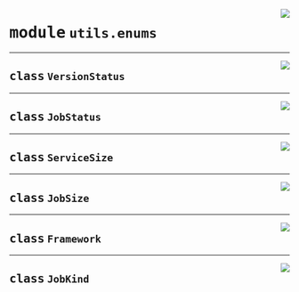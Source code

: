 <!-- markdownlint-disable -->

<a href="https://github.com/gizatechxyz/giza-cli/blob/main/giza/utils/enums.py#L0"><img align="right" style="float:right;" src="https://img.shields.io/badge/-source-cccccc?style=flat-square"></a>

# <kbd>module</kbd> `utils.enums`






---

<a href="https://github.com/gizatechxyz/giza-cli/blob/main/giza/utils/enums.py#L4"><img align="right" style="float:right;" src="https://img.shields.io/badge/-source-cccccc?style=flat-square"></a>

## <kbd>class</kbd> `VersionStatus`








---

<a href="https://github.com/gizatechxyz/giza-cli/blob/main/giza/utils/enums.py#L13"><img align="right" style="float:right;" src="https://img.shields.io/badge/-source-cccccc?style=flat-square"></a>

## <kbd>class</kbd> `JobStatus`








---

<a href="https://github.com/gizatechxyz/giza-cli/blob/main/giza/utils/enums.py#L20"><img align="right" style="float:right;" src="https://img.shields.io/badge/-source-cccccc?style=flat-square"></a>

## <kbd>class</kbd> `ServiceSize`








---

<a href="https://github.com/gizatechxyz/giza-cli/blob/main/giza/utils/enums.py#L27"><img align="right" style="float:right;" src="https://img.shields.io/badge/-source-cccccc?style=flat-square"></a>

## <kbd>class</kbd> `JobSize`








---

<a href="https://github.com/gizatechxyz/giza-cli/blob/main/giza/utils/enums.py#L34"><img align="right" style="float:right;" src="https://img.shields.io/badge/-source-cccccc?style=flat-square"></a>

## <kbd>class</kbd> `Framework`








---

<a href="https://github.com/gizatechxyz/giza-cli/blob/main/giza/utils/enums.py#L39"><img align="right" style="float:right;" src="https://img.shields.io/badge/-source-cccccc?style=flat-square"></a>

## <kbd>class</kbd> `JobKind`








